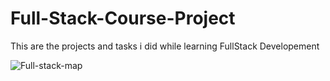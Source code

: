# Full-Stack-Course-Project
This are the projects and tasks i did while learning FullStack Developement

![Full-stack-map](https://cdn.sanity.io/images/xs6ohj1p/production/25fcea5966d67b7911113bb6d2a77690ee802c5c-1920x1080.png?w=1200&fit=crop&auto=format)
